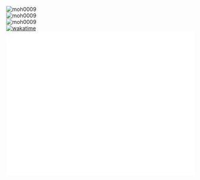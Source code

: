 
![moh0009](https://github-profile-trophy.vercel.app/?username=moh0009&margin-w=30)
<br>
![moh0009](https://github-readme-stats.vercel.app/api?username=moh0009&show_icons=true&theme=merko)
<br>
![moh0009](https://github-readme-stats.vercel.app/api/top-langs/?username=moh0009)
<br>
[![wakatime](https://wakatime.com/badge/user/018e142c-cc55-4830-822f-73ddb705675f.svg)](https://wakatime.com/@018e142c-cc55-4830-822f-73ddb705675f)
<br>
![moh0009](./github-metrics.svg)
